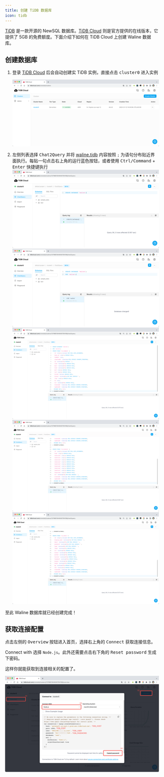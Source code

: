 ```yaml
---
title: 创建 TiDB 数据库
icon: tidb
---
```


[TiDB](https://github.com/pingcap/tidb) 是一款开源的 NewSQL 数据库。[TiDB Cloud](https://tidbcloud.com/) 则是官方提供的在线版本，它提供了 5GB 的免费额度。下面介绍下如何在 TiDB Cloud 上创建 Waline 数据库。

## 创建数据库

1. 登录 [TiDB Cloud](https://tidbcloud.com) 后会自动创建实 TiDB 实例，直接点击 <kbd>cluster0</kbd> 进入实例

   ![进入实例](../../assets/tidb-1.png)

2. 左侧列表选择 <kbd>Chat2Query</kbd> 并将 [waline.tidb](https://github.com/walinejs/waline/blob/main/assets/waline.tidb) 内容按照 `;` 为语句分布贴近界面执行。每贴一句点击右上角的<kbd>运行</kbd>蓝色按钮，或者使用 <kbd>Ctrl\/Command</kbd> + <kbd>Enter</kbd> 快捷键执行
   ![步骤1](../../assets/tidb-2.png)
   ![步骤2](../../assets/tidb-3.png)
   ![步骤3](../../assets/tidb-4.png)
   ![步骤4](../../assets/tidb-5.png)
   ![步骤5](../../assets/tidb-6.png)

至此 Waline 数据库就已经创建完成！

## 获取连接配置

点击左侧的 <kbd>Overview</kbd> 按钮进入首页，选择右上角的 <kbd>Connect</kbd> 获取连接信息。

Connect with 选择 `Node.js`。此外还需要点击右下角的 <kbd>Reset password</kbd> 生成下密码。

这样你就能获取到连接相关的配置了。

![获取链接配置](../../assets/tidb-7.png)

